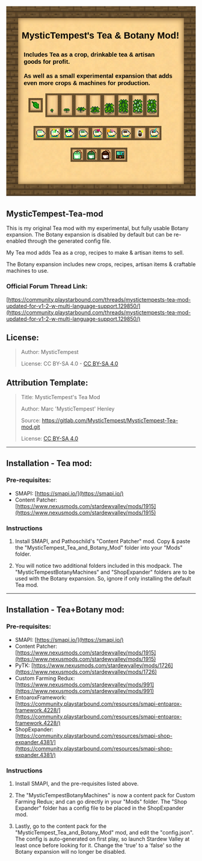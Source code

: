 ![Screenshot](screenshot.png)
----
MysticTempest-Tea-mod
----

This is my original Tea mod with my experimental, but fully usable Botany expansion.
The Botany expansion is disabled by default but can be re-enabled through the generated config file.

My Tea mod adds Tea as a crop, recipes to make & artisan items to sell.

The Botany expansion includes new crops, recipes, artisan items & craftable machines to use.

### Official Forum Thread Link:
[https://community.playstarbound.com/threads/mystictempests-tea-mod-updated-for-v1-2-w-multi-language-support.129850/](https://community.playstarbound.com/threads/mystictempests-tea-mod-updated-for-v1-2-w-multi-language-support.129850/)



## License:
>Author: MysticTempest
>
>License: CC BY-SA 4.0 - [CC BY-SA 4.0](https://creativecommons.org/licenses/by-sa/4.0/)



## Attribution Template:
>Title: MysticTempest's Tea Mod
>
>Author: Marc 'MysticTempest' Henley
>
>Source: https://gitlab.com/MysticTempest/MysticTempest-Tea-mod.git
>
>License: [CC BY-SA 4.0](https://creativecommons.org/licenses/by-sa/4.0/)


---
## Installation - Tea mod:
### Pre-requisites:
* SMAPI: [https://smapi.io/](https://smapi.io/)
* Content Patcher: [https://www.nexusmods.com/stardewvalley/mods/1915](https://www.nexusmods.com/stardewvalley/mods/1915)

### Instructions
1. Install SMAPI, and Pathoschild's "Content Patcher" mod. Copy & paste the "MysticTempest\_Tea\_and\_Botany_Mod" folder into your "Mods" folder.

2. You will notice two additional folders included in this modpack. The "MysticTempestBotanyMachines" and "ShopExpander" folders are to be used with the Botany expansion.
So, ignore if only installing the default Tea mod.


----
## Installation - Tea+Botany mod:
### Pre-requisites:
* SMAPI: [https://smapi.io/](https://smapi.io/)
* Content Patcher: [https://www.nexusmods.com/stardewvalley/mods/1915](https://www.nexusmods.com/stardewvalley/mods/1915)
* PyTK: [https://www.nexusmods.com/stardewvalley/mods/1726](https://www.nexusmods.com/stardewvalley/mods/1726)
* Custom Farming Redux: [https://www.nexusmods.com/stardewvalley/mods/991](https://www.nexusmods.com/stardewvalley/mods/991)
* EntoaroxFramework: [https://community.playstarbound.com/resources/smapi-entoarox-framework.4228/](https://community.playstarbound.com/resources/smapi-entoarox-framework.4228/)
* ShopExpander: [https://community.playstarbound.com/resources/smapi-shop-expander.4381/](https://community.playstarbound.com/resources/smapi-shop-expander.4381/)

### Instructions
1. Install SMAPI, and the pre-requisites listed above.

2. The "MysticTempestBotanyMachines" is now a content pack for Custom Farming Redux; and can go directly in your "Mods" folder. The "Shop Expander" folder has a config file to be placed in the ShopExpander mod.
3. Lastly, go to the content pack for the "MysticTempest\_Tea\_and\_Botany_Mod" mod, and edit the "config.json". The config is auto-generated on first play, so launch Stardew Valley at least once before looking for it.
Change the 'true' to a 'false' so the Botany expansion will no longer be disabled.

